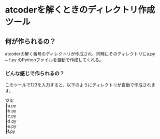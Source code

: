 # atcoderを解くときのディレクトリ作成ツール

## 何が作られるの？
atcoderの解く番号のディレクトリが作成され、同時にそのディレクトリにa.py ~ f.py
のPythonファイルを自動で作成してくれる。

### どんな感じで作られるの？
このツールで123を入力すると、以下のようにディレクトリが自動で作成されます。

123/  
  ┠a.py  
  ┠b.py  
  ┠c.py  
  ┠d.py  
  ┠e.py  
  ┠f.py  